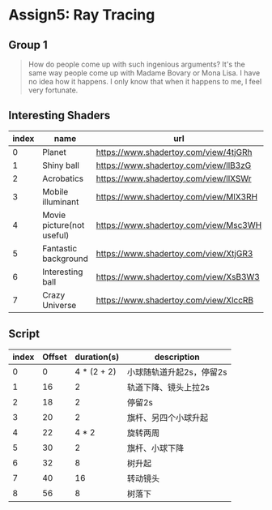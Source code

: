 # Assign5: Ray Tracing

## Group 1

> How do people come up with such ingenious arguments? It's the same way people come up with Madame Bovary or Mona Lisa. I have no idea how it happens. I only know that when it happens to me, I feel very fortunate.

## Interesting Shaders

| index | name   | url                                   |
| ----- | ------ | ------------------------------------- |
| 0     | Planet | https://www.shadertoy.com/view/4tjGRh |
| 1     | Shiny ball | https://www.shadertoy.com/view/llB3zG |
| 2     | Acrobatics | https://www.shadertoy.com/view/llXSWr |
| 3     | Mobile illuminant | https://www.shadertoy.com/view/MlX3RH |
| 4     | Movie picture(not useful) | https://www.shadertoy.com/view/Msc3WH |
| 5     | Fantastic background | https://www.shadertoy.com/view/XtjGR3 |
| 6     | Interesting ball | https://www.shadertoy.com/view/XsB3W3 |
| 7     | Crazy Universe | https://www.shadertoy.com/view/XlccRB |

## Script

| index | Offset | duration(s) | description              |
| ----- | ------ | ----------- | ------------------------ |
| 0     | 0      | 4 * (2 + 2) | 小球随轨道升起2s，停留2s |
| 1     | 16     | 2           | 轨道下降、镜头上拉2s     |
| 2     | 18     | 2           | 停留2s                   |
| 3     | 20     | 2           | 旗杆、另四个小球升起     |
| 4     | 22     | 4 * 2       | 旋转两周                 |
| 5     | 30     | 2           | 旗杆、小球下降           |
| 6     | 32     | 8           | 树升起                   |
| 7     | 40     | 16          | 转动镜头                 |
| 8     | 56     | 8           | 树落下                   |

